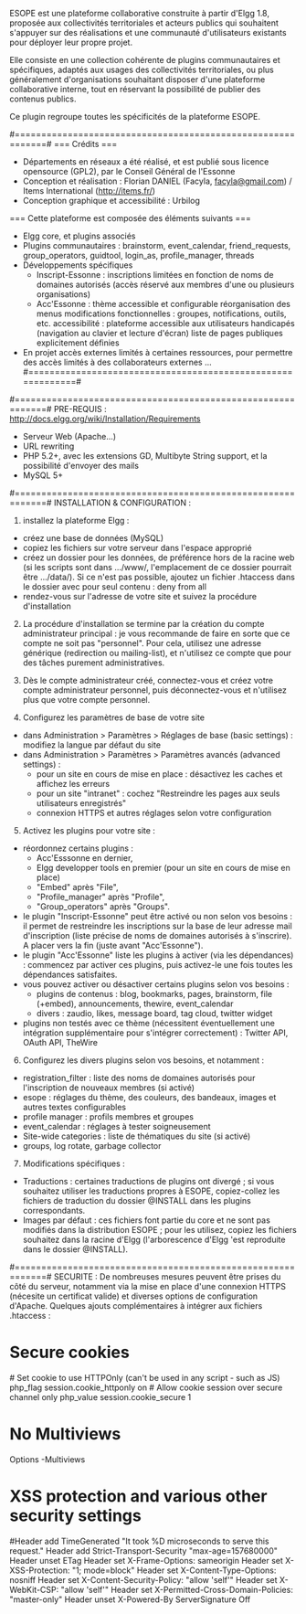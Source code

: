 ESOPE est une plateforme collaborative construite à partir d'Elgg 1.8, proposée aux collectivités territoriales et acteurs publics qui souhaitent s'appuyer sur des réalisations et une communauté d'utilisateurs existants pour déployer leur propre projet.

Elle consiste en une collection cohérente de plugins communautaires et spécifiques, adaptés aux usages des collectivités territoriales, ou plus généralement d'organisations souhaitant disposer d'une plateforme collaborative interne, tout en réservant la possibilité de publier des contenus publics.

Ce plugin regroupe toutes les spécificités de la plateforme ESOPE.

#============================================================#
=== Crédits ===
- Départements en réseaux a été réalisé, et est publié sous licence opensource (GPL2), par le Conseil Général de l'Essonne
- Conception et réalisation : Florian DANIEL (Facyla, facyla@gmail.com) / Items International (http://items.fr/)
- Conception graphique et accessibilité : Urbilog


=== Cette plateforme est composée des éléments suivants ===
- Elgg core, et plugins associés
- Plugins communautaires : brainstorm, event_calendar, friend_requests, group_operators, guidtool, login_as, profile_manager, threads
- Développements spécifiques
  * Inscript-Essonne : inscriptions limitées en fonction de noms de domaines autorisés (accès réservé aux membres d'une ou plusieurs organisations)
  * Acc'Essonne : thème accessible et configurable
      réorganisation des menus
      modifications fonctionnelles : groupes, notifications, outils, etc.
      accessibilité : plateforme accessible aux utilisateurs handicapés (navigation au clavier et lecture d'écran)
      liste de pages publiques explicitement définies
- En projet
    accès externes limités à certaines ressources, pour permettre des accès limités à des collaborateurs externes
    ...
#============================================================#

#============================================================#
PRE-REQUIS : http://docs.elgg.org/wiki/Installation/Requirements
- Serveur Web (Apache...)
- URL rewriting
- PHP 5.2+, avec les extensions GD, Multibyte String support, et la possibilité d'envoyer des mails
- MySQL 5+



#============================================================#
INSTALLATION & CONFIGURATION : 

1. installez la plateforme Elgg :
  - créez une base de données (MySQL)
  - copiez les fichiers sur votre serveur dans l'espace approprié
  - créez un dossier pour les données, de préférence hors de la racine web (si les scripts sont dans .../www/, l'emplacement de ce dossier pourrait être .../data/). Si ce n'est pas possible, ajoutez un fichier .htaccess dans le dossier avec pour seul contenu : deny from all
  - rendez-vous sur l'adresse de votre site et suivez la procédure d'installation

2. La procédure d'installation se termine par la création du compte administrateur principal : je vous recommande de faire en sorte que ce compte ne soit pas "personnel". Pour cela, utilisez une adresse générique (redirection ou mailing-list), et n'utilisez ce compte que pour des tâches purement administratives.

3. Dès le compte administrateur créé, connectez-vous et créez votre compte administrateur personnel, puis déconnectez-vous et n'utilisez plus que votre compte personnel.

5. Configurez les paramètres de base de votre site
  - dans Administration > Paramètres > Réglages de base (basic settings) : modifiez la langue par défaut du site
  - dans Administration > Paramètres > Paramètres avancés (advanced settings) :
    * pour un site en cours de mise en place : désactivez les caches et affichez les erreurs
    * pour un site "intranet" : cochez "Restreindre les pages aux seuls utilisateurs enregistrés"
    * connexion HTTPS et autres réglages selon votre configuration

5. Activez les plugins pour votre site :
  - réordonnez certains plugins :
    * Acc'Esssonne en dernier, 
    * Elgg developper tools en premier (pour un site en cours de mise en place)
    * "Embed" après "File", 
    * "Profile_manager" après "Profile",
    * "Group_operators" après "Groups".
  - le plugin "Inscript-Essonne" peut être activé ou non selon vos besoins : il permet de restreindre les inscriptions sur la base de leur adresse mail d'inscription (liste précise de noms de domaines autorisés à s'inscrire). A placer vers la fin (juste avant "Acc'Essonne").
  - le plugin "Acc'Essonne" liste les plugins à activer (via les dépendances) : commencez par activer ces plugins, puis activez-le une fois toutes les dépendances satisfaites.
  - vous pouvez activer ou désactiver certains plugins selon vos besoins :
    * plugins de contenus : blog, bookmarks, pages, brainstorm, file (+embed), announcements, thewire, event_calendar
    * divers : zaudio, likes, message board, tag cloud, twitter widget
  - plugins non testés avec ce thème (nécessitent éventuellement une intégration supplémentaire pour s'intégrer correctement) : Twitter API, OAuth API, TheWire

6. Configurez les divers plugins selon vos besoins, et notamment :
  - registration_filter : liste des noms de domaines autorisés pour l'inscription de nouveaux membres (si activé)
  - esope : réglages du thème, des couleurs, des bandeaux, images et autres textes configurables
  - profile manager : profils membres et groupes
  - event_calendar : réglages à tester soigneusement
  - Site-wide categories : liste de thématiques du site (si activé)
  - groups, log rotate, garbage collector

7. Modifications spécifiques : 
  - Traductions : certaines traductions de plugins ont divergé ; si vous souhaitez utiliser les traductions propres à ESOPE, copiez-collez les fichiers de traduction du dossier @INSTALL dans les plugins correspondants.
  - Images par défaut : ces fichiers font partie du core et ne sont pas modifiés dans la distribution ESOPE ; pour les utilisez, copiez les fichiers souhaitez dans la racine d'Elgg (l'arborescence d'Elgg 'est reproduite dans le dossier @INSTALL).



#============================================================#
SECURITE : 
De nombreuses mesures peuvent être prises du côté du serveur, notamment 
via la mise en place d'une connexion HTTPS (nécesite un certificat valide) 
et diverses options de configuration d'Apache.
Quelques ajouts complémentaires à intégrer aux fichiers .htaccess :

# Secure cookies
<IfModule php5_module>
	# Set cookie to use HTTPOnly (can't be used in any script - such as JS)
	php_flag session.cookie_httponly on
	# Allow cookie session over secure channel only
	php_value session.cookie_secure 1
</IfModule>

# No Multiviews
Options -Multiviews

# XSS protection and various other security settings
<IfModule mod_headers.c>
	#Header add TimeGenerated "It took %D microseconds to serve this request."
	Header add Strict-Transport-Security "max-age=157680000"
	Header unset ETag
	Header set X-Frame-Options: sameorigin
	Header set X-XSS-Protection: "1; mode=block"
	Header set X-Content-Type-Options: nosniff
	Header set X-Content-Security-Policy: "allow 'self'"
	Header set X-WebKit-CSP: "allow 'self'"
	Header set X-Permitted-Cross-Domain-Policies: "master-only"
	Header unset X-Powered-By
</IfModule>
ServerSignature Off



